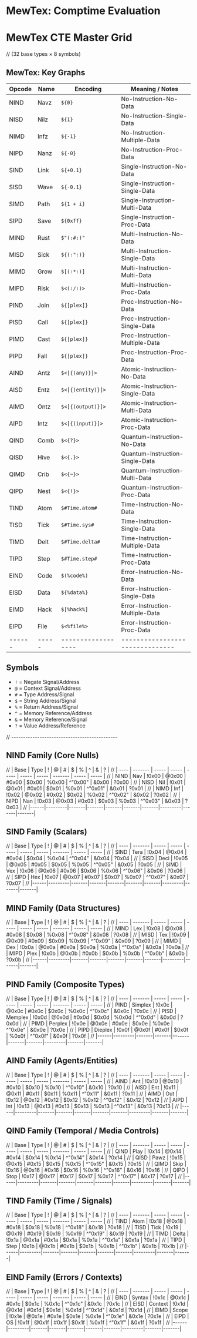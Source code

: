 # MewTex: Comptime Evaluation 

# MewTex CTE Master Grid
// (32 base types × 8 symbols)

## MewTex: Key Graphs

| Opcode | Name  | Encoding           | Meaning / Notes                 |
| ------ | ----- | ------------------ | ------------------------------- |
| NIND   | Navz  | `${0}`             | No-Instruction-No-Data          |
| NISD   | Nilz  | `${1}`             | No-Instruction-Single-Data      |
| NIMD   | Infz  | `${-1}`            | No-Instruction-Multiple-Data    |
| NIPD   | Nanz  | `${-0}`            | No-Instruction-Proc-Data        |
| SIND   | Link  | `${+0.1}`           | Single-Instruction-No-Data      |
| SISD   | Wave  | `${-0.1}`          | Single-Instruction-Single-Data  |
| SIMD   | Path  | `${1 + i}`         | Single-Instruction-Multi-Data   |
| SIPD   | Save  | `${0xff}`          | Single-Instruction-Proc-Data    |
| MIND   | Rust  | `$"(:#:)"`         | Multi-Instruction-No-Data       |
| MISD   | Sick  | `${(:":)}`         | Multi-Instruction-Single-Data   |
| MIMD   | Grow  | `$[(:*:)]`         | Multi-Instruction-Multi-Data    |
| MIPD   | Risk  | `$<(:/:)>`         | Multi-Instruction-Proc-Data     |
| PIND   | Join  | `${[plex]}`        | Proc-Instruction-No-Data        |
| PISD   | Call  | `${[plex]}`        | Proc-Instruction-Single-Data    |
| PIMD   | Cast  | `${[plex]}`        | Proc-Instruction-Multiple-Data  |
| PIPD   | Fall  | `${[plex]}`        | Proc-Instruction-Proc-Data      |
| AIND   | Antz  | `$<[{(any)}]>`     | Atomic-Instruction-No-Data      |
| AISD   | Entz  | `$<[{(entity)}]>`  | Atomic-Instruction-Single-Data  |
| AIMD   | Ontz  | `$<[{(output)}]>`  | Atomic-Instruction-Multi-Data   |
| AIPD   | Intz  | `$<[{(input)}]>`   | Atomic-Instruction-Proc-Data    |
| QIND   | Comb  | `$<{?}>`           | Quantum-Instruction-No-Data     |
| QISD   | Hive  | `$<{.}>`           | Quantum-Instruction-Single-Data |
| QIMD   | Crib  | `$<{~}>`           | Quantum-Instruction-Multi-Data  |
| QIPD   | Nest  | `$<{!}>`           | Quantum-Instruction-Proc-Data   |
| TIND   | Atom  | `$#Time.atom#`     | Time-Instruction-No-Data        |
| TISD   | Tick  | `$#Time.sys#`      | Time-Instruction-Single-Data    |
| TIMD   | Delt  | `$#Time.delta#`    | Time-Instruction-Multiple-Data  |
| TIPD   | Step  | `$#Time.step#`     | Time-Instruction-Proc-Data      |
| EIND   | Code  | `$(%code%)`        | Error-Instruction-No-Data       |
| EISD   | Data  | `${%data%}`        | Error-Instruction-Single-Data   |
| EIMD   | Hack  | `$[%hack%]`        | Error-Instruction-Multiple-Data |
| EIPD   | File  | `$<%file%>`        | Error-Instruction-Proc-Data     |
| ------ | ----- | ------------------ | ------------------------------- |
## Symbols
- `!` = Negate Signal/Address
- `@` = Context Signal/Address
- `#` = Type Address/Signal
- `$` = String Address/Signal
- `%` = Return Address/Signal
- `^` = Memory Reference/Address  
- `&` = Memory Reference/Signal  
- `?` = Value Address/Reference

// ---------------------------------------------

## NIND Family (Core Nulls)
// | Base | Type    | !     | @     | #     | $     | %     | ^       | &     | ?     |
// | ---- | ------- | ----- | ----- | ----- | ----- | ----- | ------- | ----- | ----- |
// | NIND | Nav     | !0x00 | @0x00 | #0x00 | $0x00 | %0x00 | ^"0x00" | &0x00 | ?0x00 |
// | NISD | Nil     | !0x01 | @0x01 | #0x01 | $0x01 | %0x01 | ^"0x01" | &0x01 | ?0x01 |
// | NIMD | Inf     | !0x02 | @0x02 | #0x02 | $0x02 | %0x02 | ^"0x02" | &0x02 | ?0x02 |
// | NIPD | Nan     | !0x03 | @0x03 | #0x03 | $0x03 | %0x03 | ^"0x03" | &0x03 | ?0x03 |
// |------|---------|-------|-------|-------|-------|-------|---------|-------|-------|

## SIND Family (Scalars)
// | Base | Type    | !     | @     | #     | $     | %     | ^       | &     | ?     |
// | ---- | ------- | ----- | ----- | ----- | ----- | ----- | ------- | ----- | ----- |
// | SIND | Tera    | !0x04 | @0x04 | #0x04 | $0x04 | %0x04 | ^"0x04" | &0x04 | ?0x04 |
// | SISD | Deci    | !0x05 | @0x05 | #0x05 | $0x05 | %0x05 | ^"0x05" | &0x05 | ?0x05 |
// | SIMD | Vex     | !0x06 | @0x06 | #0x06 | $0x06 | %0x06 | ^"0x06" | &0x06 | ?0x06 |
// | SIPD | Hex     | !0x07 | @0x07 | #0x07 | $0x07 | %0x07 | ^"0x07" | &0x07 | ?0x07 |
// |------|---------|-------|-------|-------|-------|-------|---------|-------|-------|

## MIND Family (Data Structures)
// | Base | Type    | !     | @     | #     | $     | %     | ^       | &     | ?     |
// | ---- | ------- | ----- | ----- | ----- | ----- | ----- | ------- | ----- | ----- |
// | MIND | Lex     | !0x08 | @0x08 | #0x08 | $0x08 | %0x08 | ^"0x08" | &0x08 | ?0x08 |
// | MISD | Tex     | !0x09 | @0x09 | #0x09 | $0x09 | %0x09 | ^"0x09" | &0x09 | ?0x09 |
// | MIMD | Dex     | !0x0a | @0x0a | #0x0a | $0x0a | %0x0a | ^"0x0a" | &0x0a | ?0x0a |
// | MIPD | Plex    | !0x0b | @0x0b | #0x0b | $0x0b | %0x0b | ^"0x0b" | &0x0b | ?0x0b |
// |------|---------|-------|-------|-------|-------|-------|---------|-------|-------|

## PIND Family (Composite Types)
// | Base | Type    | !     | @     | #     | $     | %     | ^       | &     | ?     |
// | ---- | ------- | ----- | ----- | ----- | ----- | ----- | ------- | ----- | ----- |
// | PIND | Simplex | !0x0c | @0x0c | #0x0c | $0x0c | %0x0c | ^"0x0c" | &0x0c | ?0x0c |
// | PISD | Memplex | !0x0d | @0x0d | #0x0d | $0x0d | %0x0d | ^"0x0d" | &0x0d | ?0x0d |
// | PIMD | Perplex | !0x0e | @0x0e | #0x0e | $0x0e | %0x0e | ^"0x0e" | &0x0e | ?0x0e |
// | PIPD | Dieplex | !0x0f | @0x0f | #0x0f | $0x0f | %0x0f | ^"0x0f" | &0x0f | ?0x0f |
// |------|---------|-------|-------|-------|-------|-------|---------|-------|-------|

## AIND Family (Agents/Entities)
// | Base | Type    | !     | @     | #     | $     | %     | ^       | &     | ?     |
// | ---- | ------- | ----- | ----- | ----- | ----- | ----- | ------- | ----- | ----- |
// | AIND | Ant     | !0x10 | @0x10 | #0x10 | $0x10 | %0x10 | ^"0x10" | &0x10 | ?0x10 |
// | AISD | Ent     | !0x11 | @0x11 | #0x11 | $0x11 | %0x11 | ^"0x11" | &0x11 | ?0x11 |
// | AIMD | Out     | !0x12 | @0x12 | #0x12 | $0x12 | %0x12 | ^"0x12" | &0x12 | ?0x12 |
// | AIPD | Int     | !0x13 | @0x13 | #0x13 | $0x13 | %0x13 | ^"0x13" | &0x13 | ?0x13 |
// |------|---------|-------|-------|-------|-------|-------|---------|-------|-------|

## QIND Family (Temporal / Media Controls)
// | Base | Type    | !     | @     | #     | $     | %     | ^       | &     | ?     |
// | ---- | ------- | ----- | ----- | ----- | ----- | ----- | ------- | ----- | ----- |
// | QIND | Play    | !0x14 | @0x14 | #0x14 | $0x14 | %0x14 | ^"0x14" | &0x14 | ?0x14 |
// | QISD | Pawz    | !0x15 | @0x15 | #0x15 | $0x15 | %0x15 | ^"0x15" | &0x15 | ?0x15 |
// | QIMD | Skip    | !0x16 | @0x16 | #0x16 | $0x16 | %0x16 | ^"0x16" | &0x16 | ?0x16 |
// | QIPD | Stop    | !0x17 | @0x17 | #0x17 | $0x17 | %0x17 | ^"0x17" | &0x17 | ?0x17 |
// |------|---------|-------|-------|-------|-------|-------|---------|-------|-------|

## TIND Family (Time / Signals)
// | Base | Type    | !     | @     | #     | $     | %     | ^       | &     | ?     |
// | ---- | ------- | ----- | ----- | ----- | ----- | ----- | ------- | ----- | ----- |
// | TIND | Atom    | !0x18 | @0x18 | #0x18 | $0x18 | %0x18 | ^"0x18" | &0x18 | ?0x18 |
// | TISD | Tick    | !0x19 | @0x19 | #0x19 | $0x19 | %0x19 | ^"0x19" | &0x19 | ?0x19 |
// | TIMD | Delta   | !0x1a | @0x1a | #0x1a | $0x1a | %0x1a | ^"0x1a" | &0x1a | ?0x1a |
// | TIPD | Step    | !0x1b | @0x1b | #0x1b | $0x1b | %0x1b | ^"0x1b" | &0x1b | ?0x1b |
// |------|---------|-------|-------|-------|-------|-------|---------|-------|-------|

## EIND Family (Errors / Contexts)
// | Base | Type    | !     | @     | #     | $     | %     | ^       | &     | ?     |
// | ---- | ------- | ----- | ----- | ----- | ----- | ----- | ------- | ----- | ----- |
// | EIND | Syntax  | !0x1c | @0x1c | #0x1c | $0x1c | %0x1c | ^"0x1c" | &0x1c | ?0x1c |
// | EISD | Context | !0x1d | @0x1d | #0x1d | $0x1d | %0x1d | ^"0x1d" | &0x1d | ?0x1d |
// | EIMD | Scope   | !0x1e | @0x1e | #0x1e | $0x1e | %0x1e | ^"0x1e" | &0x1e | ?0x1e |
// | EIPD | OS      | !0x1f | @0x1f | #0x1f | $0x1f | %0x1f | ^"0x1f" | &0x1f | ?0x1f |
// |------|---------|-------|-------|-------|-------|-------|---------|-------|-------|